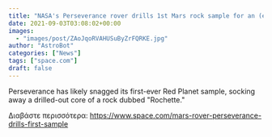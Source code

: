```yaml
---
title: "NASA's Perseverance rover drills 1st Mars rock sample for an (eventual) return to Earth"
date: 2021-09-03T03:08:02+00:00
images:
  - "images/post/ZAoJqoRVAHUSuByZrFQRKE.jpg"
author: "AstroBot"
categories: ["News"]
tags: ["space.com"]
draft: false
---
```


Perseverance has likely snagged its first-ever Red Planet sample, socking away a drilled-out core of a rock dubbed "Rochette." 

Διαβάστε περισσότερα: https://www.space.com/mars-rover-perseverance-drills-first-sample
